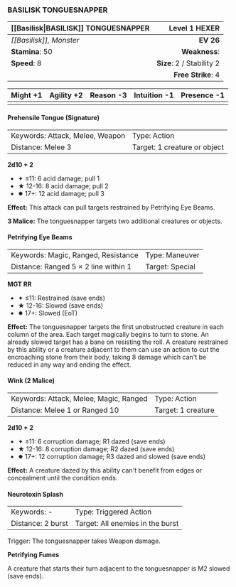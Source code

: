 ### BASILISK TONGUESNAPPER

| [[Basilisk\|BASILISK]] TONGUESNAPPER |         **Level 1 HEXER** |
| :----------------------------------- | ------------------------: |
| *[[Basilisk]], Monster*              |                 **EV 26** |
| **Stamina**: 50                      |             **Weakness**: |
| **Speed**: 8                         | **Size**: 2 / Stability 2 |
|                                      |        **Free Strike**: 4 |

| **Might** +1 | **Agility** +2 | **Reason** -3 | **Intuition** -1 | **Presence** -1 |
| ------------ | -------------- | ------------- | ---------------- | --------------- |
|              |                |               |                  |                 |

#### Prehensile Tongue (Signature)

|                                 |                              |
| :------------------------------ | :--------------------------- |
| Keywords: Attack, Melee, Weapon | Type: Action                 |
| Distance: Melee 3               | Target: 1 creature or object |

**2d10 + 2**

- ✦ ≤11: 6 acid damage; pull 1
- ★ 12-16: 8 acid damage; pull 2
- ✸ 17+: 12 acid damage; pull 3

**Effect:** This attack can pull targets restrained by Petrifying Eye Beams.

**3 Malice:** The tonguesnapper targets two additional creatures or objects.

#### Petrifying Eye Beams

|                                      |                 |
| :----------------------------------- | :-------------- |
| Keywords: Magic, Ranged, Resistance  | Type: Maneuver  |
| Distance: Ranged 5 × 2 line within 1 | Target: Special |

**MGT RR**

- ✦ ≤11: Restrained (save ends)
- ★ 12-16: Slowed (save ends)
- ✸ 17+: Slowed (EoT)

**Effect:** The tonguesnapper targets the first unobstructed creature in each column of the area. Each target magically begins to turn to stone. An already slowed target has a bane on resisting the roll. A creature restrained by this ability or a creature adjacent to them can use an action to cut the encroaching stone from their body, taking 8 damage which can't be reduced in any way and ending the effect.

#### Wink (2 Malice)

|                                        |                    |
| :------------------------------------- | :----------------- |
| Keywords: Attack, Melee, Magic, Ranged | Type: Action       |
| Distance: Melee 1 or Ranged 10         | Target: 1 creature |

**2d10 + 2**

- ✦ ≤11: 6 corruption damage; R1 dazed (save ends)
- ★ 12-16: 8 corruption damage; R2 dazed (save ends)
- ✸ 17+: 12 corruption damage; R3 dazed and slowed (save ends)

**Effect:** A creature dazed by this ability can't benefit from edges or concealment until the condition ends.

#### Neurotoxin Splash

|                   |                                  |
| :---------------- | :------------------------------- |
| Keywords: -       | Type: Triggered Action           |
| Distance: 2 burst | Target: All enemies in the burst |

Trigger: The tonguesnapper takes Weapon damage.

**Petrifying Fumes**

A creature that starts their turn adjacent to the tonguesnapper is M2 slowed (save ends).
